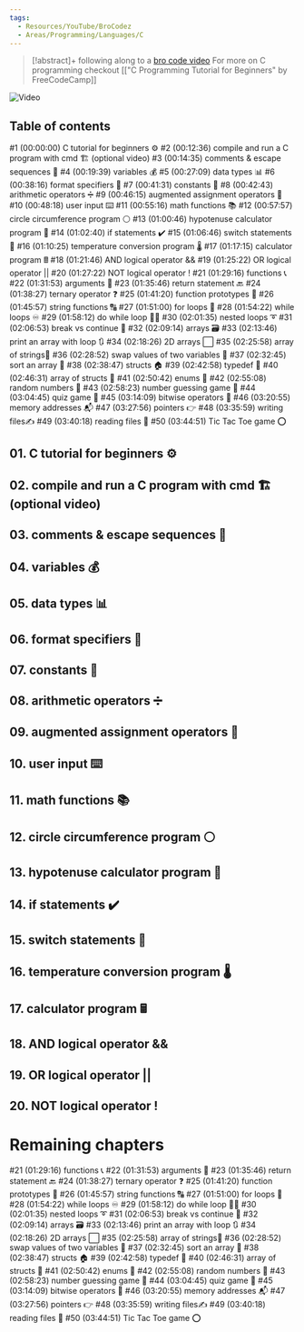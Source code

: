 ```yaml
---
tags:
  - Resources/YouTube/BroCodez
  - Areas/Programming/Languages/C
---
```


>[!abstract]+
>following along to a [bro code video](https://www.youtube.com/watch?v=87SH2Cn0s9A)
>For more on C programming checkout  [["C Programming Tutorial for Beginners" by FreeCodeCamp]]


![Video](https://www.youtube.com/watch?v=87SH2Cn0s9A)


## Table of contents
#1   (00:00:00) C 
tutorial for beginners ⚙️
#2   (00:12:36) compile and run a C program with cmd 🏗️ (optional video)
#3   (00:14:35) comments & escape sequences 💬
#4   (00:19:39) variables 💰
#5   (00:27:09) data types 📊
#6   (00:38:16) format specifiers 🔧
#7   (00:41:31) constants 🚫
#8   (00:42:43) arithmetic operators ➗
#9   (00:46:15) augmented assignment operators 🧮
#10 (00:48:18) user input ⌨️
#11 (00:55:16) math functions 📚
#12 (00:57:57) circle circumference program ⚪
#13 (01:00:46) hypotenuse calculator program 📐
#14 (01:02:40) if statements ✔️
#15 (01:06:46) switch statements 🔽
#16 (01:10:25) temperature conversion program 🌡️
#17 (01:17:15) calculator program 🖩
#18 (01:21:46) AND logical operator &&
#19 (01:25:22) OR logical operator ||
#20 (01:27:22) NOT logical operator !
#21 (01:29:16) functions 📞
#22 (01:31:53) arguments 📧
#23 (01:35:46) return statement 🔙
#24 (01:38:27) ternary operator ❓
#25 (01:41:20) function prototypes 🤖
#26 (01:45:57) string functions 🔠
#27 (01:51:00) for loops 🔁
#28 (01:54:22) while loops ♾️
#29 (01:58:12) do while loop 🤸‍♂️
#30 (02:01:35) nested loops ➰
#31 (02:06:53) break vs continue 🥊
#32 (02:09:14) arrays 🗃️
#33 (02:13:46) print an array with loop 🔃
#34 (02:18:26) 2D arrays ⬜
#35 (02:25:58) array of strings🧵
#36 (02:28:52) swap values of two variables 🥤
#37 (02:32:45) sort an array 💱
#38 (02:38:47) structs 🏠
#39 (02:42:58) typedef 📛
#40 (02:46:31) array of structs 🏫
#41 (02:50:42) enums 📅
#42 (02:55:08) random numbers 🎲
#43 (02:58:23) number guessing game 🔢
#44 (03:04:45) quiz game 💯
#45 (03:14:09) bitwise operators 🔣
#46 (03:20:55) memory addresses 📬
#47 (03:27:56) pointers 👉
#48 (03:35:59) writing files✍️
#49 (03:40:18) reading files 🔎
#50 (03:44:51) Tic Tac Toe game ⭕




## 01. C tutorial for beginners ⚙️


## 02. compile and run a C program with cmd 🏗️ (optional video)



## 03. comments & escape sequences 💬


## 04. variables 💰


## 05. data types 📊


## 06. format specifiers 🔧


## 07. constants 🚫


## 08. arithmetic operators ➗


## 09. augmented assignment operators 🧮


## 10. user input ⌨️


## 11. math functions 📚


## 12. circle circumference program ⚪


## 13. hypotenuse calculator program 📐


## 14. if statements ✔️


## 15. switch statements 🔽


## 16. temperature conversion program 🌡️


## 17. calculator program 🖩


## 18. AND logical operator &&


## 19. OR logical operator ||


## 20. NOT logical operator !



# Remaining chapters
#21 (01:29:16) functions 📞
#22 (01:31:53) arguments 📧
#23 (01:35:46) return statement 🔙
#24 (01:38:27) ternary operator ❓
#25 (01:41:20) function prototypes 🤖
#26 (01:45:57) string functions 🔠
#27 (01:51:00) for loops 🔁
#28 (01:54:22) while loops ♾️
#29 (01:58:12) do while loop 🤸‍♂️
#30 (02:01:35) nested loops ➰
#31 (02:06:53) break vs continue 🥊
#32 (02:09:14) arrays 🗃️
#33 (02:13:46) print an array with loop 🔃
#34 (02:18:26) 2D arrays ⬜
#35 (02:25:58) array of strings🧵
#36 (02:28:52) swap values of two variables 🥤
#37 (02:32:45) sort an array 💱
#38 (02:38:47) structs 🏠
#39 (02:42:58) typedef 📛
#40 (02:46:31) array of structs 🏫
#41 (02:50:42) enums 📅
#42 (02:55:08) random numbers 🎲
#43 (02:58:23) number guessing game 🔢
#44 (03:04:45) quiz game 💯
#45 (03:14:09) bitwise operators 🔣
#46 (03:20:55) memory addresses 📬
#47 (03:27:56) pointers 👉
#48 (03:35:59) writing files✍️
#49 (03:40:18) reading files 🔎
#50 (03:44:51) Tic Tac Toe game ⭕